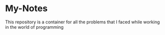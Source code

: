 # My-Notes
This repository is a container for all the problems that I faced while working in the world of programming
